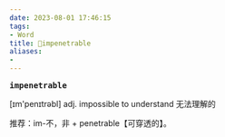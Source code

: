 ```yaml
---
date: 2023-08-01 17:46:15
tags: 
- Word
title: 📖impenetrable
aliases: 
- 
---
```


<pre><strong>impenetrable</strong></pre>

[ɪm'penɪtrəbl]
adj. impossible to understand ⽆法理解的

推荐：im-不，非 + penetrable【可穿透的】。